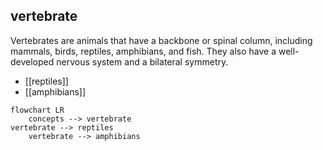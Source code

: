 ## vertebrate
Vertebrates are animals that have a backbone or spinal column, including mammals, birds, reptiles, amphibians, and fish. They also have a well-developed nervous system and a bilateral symmetry.


- [[reptiles]]
- [[amphibians]]
```mermaid
flowchart LR
    concepts --> vertebrate
vertebrate --> reptiles
    vertebrate --> amphibians
```
